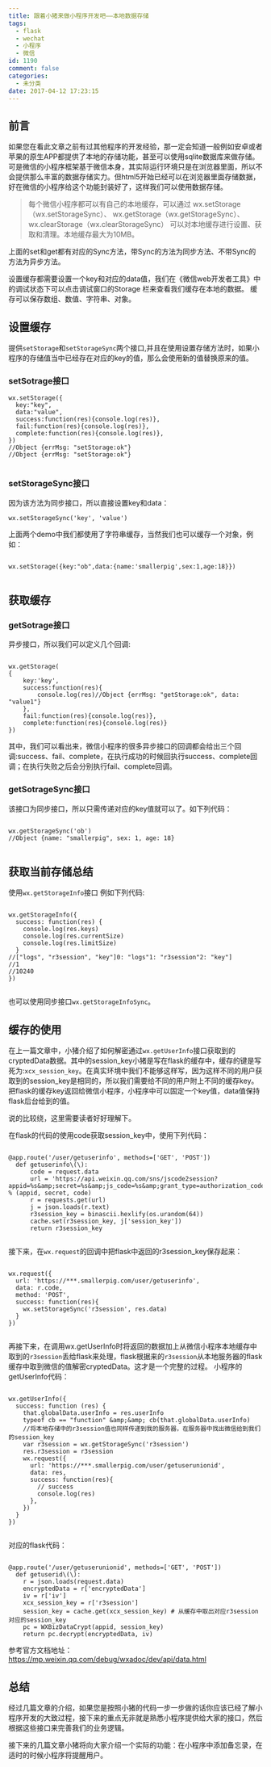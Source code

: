 ```yaml
---
title: 跟着小猪来做小程序开发吧——本地数据存储
tags:
  - flask
  - wechat
  - 小程序
  - 微信
id: 1190
comment: false
categories:
  - 未分类
date: 2017-04-12 17:23:15
---
```


## 前言

如果您在看此文章之前有过其他程序的开发经验，那一定会知道一般例如安卓或者苹果的原生APP都提供了本地的存储功能，甚至可以使用sqlite数据库来做存储。可是微信的小程序框架基于微信本身，其实际运行环境只是在浏览器里面，所以不会提供那么丰富的数据存储实力。但html5开始已经可以在浏览器里面存储数据，好在微信的小程序给这个功能封装好了，这样我们可以使用数据存储。

> 每个微信小程序都可以有自己的本地缓存，可以通过 wx.setStorage（wx.setStorageSync）、
> wx.getStorage（wx.getStorageSync）、
> wx.clearStorage（wx.clearStorageSync）
> 可以对本地缓存进行设置、获取和清理。本地缓存最大为10MB。

上面的set和get都有对应的Sync方法，带Sync的方法为同步方法、不带Sync的方法为异步方法。

设置缓存都需要设置一个key和对应的data值，我们在《微信web开发者工具》中的调试状态下可以点击调试窗口的Storage 栏来查看我们缓存在本地的数据。
缓存可以保存数组、数值、字符串、对象。

## 设置缓存

提供`setStorage`和`setStorageSync`两个接口,并且在使用设置存储方法时，如果小程序的存储值当中已经存在对应的key的值，那么会使用新的值替换原来的值。

### setSotrage接口
```
wx.setStorage({
  key:"key",
  data:"value",
  success:function(res){console.log(res)},
  fail:function(res){console.log(res)},
  complete:function(res){console.log(res)},
})
//Object {errMsg: "setStorage:ok"}
//Object {errMsg: "setStorage:ok"}


```

### setStorageSync接口

因为该方法为同步接口，所以直接设置key和data：

```  
wx.setStorageSync('key', 'value')
```

上面两个demo中我们都使用了字符串缓存，当然我们也可以缓存一个对象，例如：

```  

wx.setStorage({key:"ob",data:{name:'smallerpig',sex:1,age:18}})


```

## 获取缓存

### getSotrage接口

异步接口，所以我们可以定义几个回调:

```  

wx.getStorage(
{
    key:'key',
    success:function(res){
        console.log(res)//Object {errMsg: "getStorage:ok", data: "value1"}
    },
    fail:function(res){console.log(res)},
    complete:function(res){console.log(res)}
})
```

其中，我们可以看出来，微信小程序的很多异步接口的回调都会给出三个回调:success、fail、complete，在执行成功的时候回执行success、complete回调；在执行失败之后会分别执行fail、complete回调。

### getSotrageSync接口

该接口为同步接口，所以只需传递对应的key值就可以了。如下列代码：

```  

wx.getStorageSync('ob')
//Object {name: "smallerpig", sex: 1, age: 18}


```

## 获取当前存储总结

使用`wx.getStorageInfo`接口
例如下列代码:

```  

wx.getStorageInfo({
  success: function(res) {
    console.log(res.keys)
    console.log(res.currentSize)
    console.log(res.limitSize)
  }
//["logs", "r3session", "key"]0: "logs"1: "r3session"2: "key"]
//1
//10240
})


```

也可以使用同步接口`wx.getStorageInfoSync`。

## 缓存的使用

在上一篇文章中，小猪介绍了如何解密通过`wx.getUserInfo`接口获取到的cryptedData数据。其中的session_key小猪是写在flask的缓存中，缓存的键是写死为:`xcx_session_key`。在真实环境中我们不能够这样写，因为这样不同的用户获取到的session_key是相同的，所以我们需要给不同的用户附上不同的缓存key。把flask的缓存key返回给微信小程序，小程序中可以固定一个key值，data值保持flask后台给到的值。

说的比较绕，这里需要读者好好理解下。

在flask的代码的使用code获取session_key中，使用下列代码：

```  

@app.route('/user/getuserinfo', methods=['GET', 'POST'])
  def getuserinfo\(\):
      code = request.data
      url = 'https://api.weixin.qq.com/sns/jscode2session?appid=%s&amp;secret=%s&amp;js_code=%s&amp;grant_type=authorization_code' % (appid, secret, code)
      r = requests.get(url)
      j = json.loads(r.text)
      r3session_key = binascii.hexlify(os.urandom(64))
      cache.set(r3session_key, j['session_key'])
      return r3session_key


```

接下来，在`wx.request`的回调中把flask中返回的r3session_key保存起来：

```  

wx.request({
  url: 'https://***.smallerpig.com/user/getuserinfo',
  data: r.code,
  method: 'POST',
  success: function(res){
    wx.setStorageSync('r3session', res.data)
  }
})


```

再接下来，在调用wx.getUserInfo时将返回的数据加上从微信小程序本地缓存中取到的`r3session`丢给flask来处理，flask根据来的`r3session`从本地服务器的flask缓存中取到微信的值解密cryptedData。这才是一个完整的过程。
小程序的getUserInfo代码：

```  

wx.getUserInfo({
  success: function (res) {
    that.globalData.userInfo = res.userInfo
    typeof cb == "function" &amp;&amp; cb(that.globalData.userInfo)
    //将本地存储中的r3session值也同样传递到我的服务器，在服务器中找出微信给到我们的session_key
    var r3session = wx.getStorageSync('r3session')
    res.r3session = r3session
    wx.request({
      url: 'https://***.smallerpig.com/user/getuserunionid',
      data: res,
      success: function(res){
        // success
        console.log(res)
      },
    })
  }
})


```

对应的flask代码：

```  

@app.route('/user/getuserunionid', methods=['GET', 'POST'])
  def getuserid\(\):
    r = json.loads(request.data)
    encryptedData = r['encryptedData']
    iv = r['iv']
    xcx_session_key = r['r3session']
    session_key = cache.get(xcx_session_key) # 从缓存中取出对应r3session对应的session_key
    pc = WXBizDataCrypt(appid, session_key)
    return pc.decrypt(encryptedData, iv)
```
参考官方文档地址：https://mp.weixin.qq.com/debug/wxadoc/dev/api/data.html

## 总结

经过几篇文章的介绍，如果您是按照小猪的代码一步一步做的话你应该已经了解小程序开发的大致过程，接下来的重点无非就是熟悉小程序提供给大家的接口，然后根据这些接口来完善我们的业务逻辑。

接下来的几篇文章小猪将向大家介绍一个实际的功能：在小程序中添加备忘录，在适时的时候小程序将提醒用户。